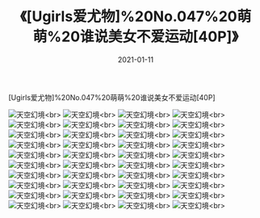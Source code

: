 ﻿---
layout: post
title: 《[Ugirls爱尤物]%20No.047%20萌萌%20谁说美女不爱运动[40P]》
date: 2021-01-11
img: http://photo.orgx.cf/性感/2021/[Ugirls爱尤物]%20No.047%20萌萌%20谁说美女不爱运动[40P]/000.jpg
tags: [美女,性感,泳衣]
---

[Ugirls爱尤物]%20No.047%20萌萌%20谁说美女不爱运动[40P]



![天空幻境](http://photo.orgx.cf/性感/2021/[Ugirls爱尤物]%20No.047%20萌萌%20谁说美女不爱运动[40P]/001.jpg''天空幻境'')<br>
![天空幻境](http://photo.orgx.cf/性感/2021/[Ugirls爱尤物]%20No.047%20萌萌%20谁说美女不爱运动[40P]/002.jpg''天空幻境'')<br>
![天空幻境](http://photo.orgx.cf/性感/2021/[Ugirls爱尤物]%20No.047%20萌萌%20谁说美女不爱运动[40P]/003.jpg''天空幻境'')<br>
![天空幻境](http://photo.orgx.cf/性感/2021/[Ugirls爱尤物]%20No.047%20萌萌%20谁说美女不爱运动[40P]/004.jpg''天空幻境'')<br>
![天空幻境](http://photo.orgx.cf/性感/2021/[Ugirls爱尤物]%20No.047%20萌萌%20谁说美女不爱运动[40P]/005.jpg''天空幻境'')<br>
![天空幻境](http://photo.orgx.cf/性感/2021/[Ugirls爱尤物]%20No.047%20萌萌%20谁说美女不爱运动[40P]/006.jpg''天空幻境'')<br>
![天空幻境](http://photo.orgx.cf/性感/2021/[Ugirls爱尤物]%20No.047%20萌萌%20谁说美女不爱运动[40P]/007.jpg''天空幻境'')<br>
![天空幻境](http://photo.orgx.cf/性感/2021/[Ugirls爱尤物]%20No.047%20萌萌%20谁说美女不爱运动[40P]/008.jpg''天空幻境'')<br>
![天空幻境](http://photo.orgx.cf/性感/2021/[Ugirls爱尤物]%20No.047%20萌萌%20谁说美女不爱运动[40P]/009.jpg''天空幻境'')<br>
![天空幻境](http://photo.orgx.cf/性感/2021/[Ugirls爱尤物]%20No.047%20萌萌%20谁说美女不爱运动[40P]/010.jpg''天空幻境'')<br>
![天空幻境](http://photo.orgx.cf/性感/2021/[Ugirls爱尤物]%20No.047%20萌萌%20谁说美女不爱运动[40P]/011.jpg''天空幻境'')<br>
![天空幻境](http://photo.orgx.cf/性感/2021/[Ugirls爱尤物]%20No.047%20萌萌%20谁说美女不爱运动[40P]/012.jpg''天空幻境'')<br>
![天空幻境](http://photo.orgx.cf/性感/2021/[Ugirls爱尤物]%20No.047%20萌萌%20谁说美女不爱运动[40P]/013.jpg''天空幻境'')<br>
![天空幻境](http://photo.orgx.cf/性感/2021/[Ugirls爱尤物]%20No.047%20萌萌%20谁说美女不爱运动[40P]/014.jpg''天空幻境'')<br>
![天空幻境](http://photo.orgx.cf/性感/2021/[Ugirls爱尤物]%20No.047%20萌萌%20谁说美女不爱运动[40P]/015.jpg''天空幻境'')<br>
![天空幻境](http://photo.orgx.cf/性感/2021/[Ugirls爱尤物]%20No.047%20萌萌%20谁说美女不爱运动[40P]/016.jpg''天空幻境'')<br>
![天空幻境](http://photo.orgx.cf/性感/2021/[Ugirls爱尤物]%20No.047%20萌萌%20谁说美女不爱运动[40P]/017.jpg''天空幻境'')<br>
![天空幻境](http://photo.orgx.cf/性感/2021/[Ugirls爱尤物]%20No.047%20萌萌%20谁说美女不爱运动[40P]/018.jpg''天空幻境'')<br>
![天空幻境](http://photo.orgx.cf/性感/2021/[Ugirls爱尤物]%20No.047%20萌萌%20谁说美女不爱运动[40P]/019.jpg''天空幻境'')<br>
![天空幻境](http://photo.orgx.cf/性感/2021/[Ugirls爱尤物]%20No.047%20萌萌%20谁说美女不爱运动[40P]/020.jpg''天空幻境'')<br>
![天空幻境](http://photo.orgx.cf/性感/2021/[Ugirls爱尤物]%20No.047%20萌萌%20谁说美女不爱运动[40P]/021.jpg''天空幻境'')<br>
![天空幻境](http://photo.orgx.cf/性感/2021/[Ugirls爱尤物]%20No.047%20萌萌%20谁说美女不爱运动[40P]/022.jpg''天空幻境'')<br>
![天空幻境](http://photo.orgx.cf/性感/2021/[Ugirls爱尤物]%20No.047%20萌萌%20谁说美女不爱运动[40P]/023.jpg''天空幻境'')<br>
![天空幻境](http://photo.orgx.cf/性感/2021/[Ugirls爱尤物]%20No.047%20萌萌%20谁说美女不爱运动[40P]/024.jpg''天空幻境'')<br>
![天空幻境](http://photo.orgx.cf/性感/2021/[Ugirls爱尤物]%20No.047%20萌萌%20谁说美女不爱运动[40P]/025.jpg''天空幻境'')<br>
![天空幻境](http://photo.orgx.cf/性感/2021/[Ugirls爱尤物]%20No.047%20萌萌%20谁说美女不爱运动[40P]/026.jpg''天空幻境'')<br>
![天空幻境](http://photo.orgx.cf/性感/2021/[Ugirls爱尤物]%20No.047%20萌萌%20谁说美女不爱运动[40P]/027.jpg''天空幻境'')<br>
![天空幻境](http://photo.orgx.cf/性感/2021/[Ugirls爱尤物]%20No.047%20萌萌%20谁说美女不爱运动[40P]/028.jpg''天空幻境'')<br>
![天空幻境](http://photo.orgx.cf/性感/2021/[Ugirls爱尤物]%20No.047%20萌萌%20谁说美女不爱运动[40P]/029.jpg''天空幻境'')<br>
![天空幻境](http://photo.orgx.cf/性感/2021/[Ugirls爱尤物]%20No.047%20萌萌%20谁说美女不爱运动[40P]/030.jpg''天空幻境'')<br>
![天空幻境](http://photo.orgx.cf/性感/2021/[Ugirls爱尤物]%20No.047%20萌萌%20谁说美女不爱运动[40P]/031.jpg''天空幻境'')<br>
![天空幻境](http://photo.orgx.cf/性感/2021/[Ugirls爱尤物]%20No.047%20萌萌%20谁说美女不爱运动[40P]/032.jpg''天空幻境'')<br>
![天空幻境](http://photo.orgx.cf/性感/2021/[Ugirls爱尤物]%20No.047%20萌萌%20谁说美女不爱运动[40P]/033.jpg''天空幻境'')<br>
![天空幻境](http://photo.orgx.cf/性感/2021/[Ugirls爱尤物]%20No.047%20萌萌%20谁说美女不爱运动[40P]/034.jpg''天空幻境'')<br>
![天空幻境](http://photo.orgx.cf/性感/2021/[Ugirls爱尤物]%20No.047%20萌萌%20谁说美女不爱运动[40P]/035.jpg''天空幻境'')<br>
![天空幻境](http://photo.orgx.cf/性感/2021/[Ugirls爱尤物]%20No.047%20萌萌%20谁说美女不爱运动[40P]/036.jpg''天空幻境'')<br>
![天空幻境](http://photo.orgx.cf/性感/2021/[Ugirls爱尤物]%20No.047%20萌萌%20谁说美女不爱运动[40P]/037.jpg''天空幻境'')<br>
![天空幻境](http://photo.orgx.cf/性感/2021/[Ugirls爱尤物]%20No.047%20萌萌%20谁说美女不爱运动[40P]/038.jpg''天空幻境'')<br>
![天空幻境](http://photo.orgx.cf/性感/2021/[Ugirls爱尤物]%20No.047%20萌萌%20谁说美女不爱运动[40P]/039.jpg''天空幻境'')<br>
![天空幻境](http://photo.orgx.cf/性感/2021/[Ugirls爱尤物]%20No.047%20萌萌%20谁说美女不爱运动[40P]/040.jpg''天空幻境'')<br>